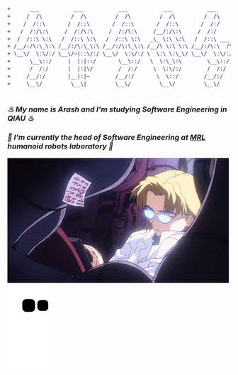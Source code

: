 ```diff
+      ___           ___           ___           ___           ___     
+     /  /\         /  /\         /  /\         /  /\         /  /\    
+    /  /::\       /  /::\       /  /::\       /  /::\       /  /:/    
+   /  /:/\:\     /  /:/\:\     /  /:/\:\     /__/:/\:\     /  /:/     
+  /  /::\ \:\   /  /::\ \:\   /  /::\ \:\   _\_ \:\ \:\   /  /::\ ___ 
+ /__/:/\:\_\:\ /__/:/\:\_\:\ /__/:/\:\_\:\ /__/\ \:\ \:\ /__/:/\:\  /\
+ \__\/  \:\/:/ \__\/~|::\/:/ \__\/  \:\/:/ \  \:\ \:\_\/ \__\/  \:\/:/
+      \__\::/     |  |:|::/       \__\::/   \  \:\_\:\        \__\::/ 
+      /  /:/      |  |:|\/        /  /:/     \  \:\/:/        /  /:/  
+     /__/:/       |__|:|~        /__/:/       \  \::/        /__/:/   
+     \__\/         \__\|         \__\/         \__\/         \__\/    
                                                                                                                             
```

### _♨ My name is Arash and I'm studying Software Engineering in QIAU ♨_
### _🔭 I’m currently the head of Software Engineering at <a href="https://sites.google.com/view/mrl-hsl" target="_blank">MRL</a> humanoid robots laboratory 🔭_

![](https://github.com/arashrahmani/arashrahmani/blob/master/gifs/new.gif) 
![Snake animation](https://github.com/arashrahmani/arashrahmani/blob/output/github-contribution-grid-snake.svg)
<!--
**arashrahmani/arashrahmani** is a ✨ _special_ ✨ repository because its `README.md` (this file) appears on your GitHub profile.

Here are some ideas to get you started:

- 🔭 I’m currently working on ...
- 🌱 I’m currently learning ...
- 👯 I’m looking to collaborate on ...
- 🤔 I’m looking for help with ...
- 💬 Ask me about ...
- 📫 How to reach me: ...
- 😄 Pronouns: ...
- ⚡ Fun fact: ...
-->
